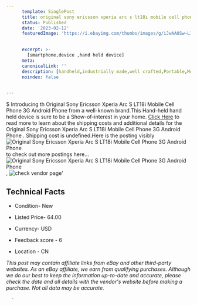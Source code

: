 ```yaml
---
      template: SinglePost
      title: original sony ericsson xperia arc s lt18i mobile cell phone 3g android phone 
      status: Published
      date: '2023-02-12'
      featuredImage: 'https://i.ebayimg.com/thumbs/images/g/iJwAAOSw~L1iQtnf/s-l225.jpg'
       

      excerpt: >-
        [smartphone,device ,hand held device]
      meta:
      canonicalLink: ''
      description: [handheld,industrially made,well crafted,Portable,Mobile,Compact,Convenient,Lightweight,Maneuverable,Man-portable,Miniature,Carriable,Hand-held,Light,Holdable,Transportable,Mobile device,Pocket-sized,On-the-go,Wireless,Cordless,Compact size,Convenient size, smartphone,device ,hand held device]
      noindex: false
      

---
```

$
      Introducing th Original Sony Ericsson Xperia Arc S LT18i Mobile Cell Phone 3G Android Phone  from a well-known brand.This Hand-held hand held device is sure to be a Show-of-interest in your home. [Click Here](https://www.ebay.com/itm/384839480256?hash=item599a3873c0%3Ag%3AiJwAAOSw%7EL1iQtnf&mkevt=1&mkcid=1&mkrid=711-53200-19255-0&campid=%253CePNCampaignId%253E&customid=%253CreferenceId%253E&toolid=10049) to read more to learn about the shipping costs and additional details for the Original Sony Ericsson Xperia Arc S LT18i Mobile Cell Phone 3G Android Phone . Shipping cost is undefined.Here is the posting visibly ![Original Sony Ericsson Xperia Arc S LT18i Mobile Cell Phone 3G Android Phone ](https://i.ebayimg.com/thumbs/images/g/iJwAAOSw~L1iQtnf/s-l225.jpg) to check out more postings here... ![Original Sony Ericsson Xperia Arc S LT18i Mobile Cell Phone 3G Android Phone ](https://i.ebayimg.com/images/g/iJwAAOSw~L1iQtnf/s-l1600.jpg), ![check vendor page](https://origin-galleryplus.ebayimg.com/ws/web/384839480256_2_0_1/225x225.jpg,https://origin-galleryplus.ebayimg.com/ws/web/384839480256_3_0_1/225x225.jpg,https://origin-galleryplus.ebayimg.com/ws/web/384839480256_4_0_1/225x225.jpg,https://origin-galleryplus.ebayimg.com/ws/web/384839480256_5_0_1/225x225.jpg,https://origin-galleryplus.ebayimg.com/ws/web/384839480256_6_0_1/225x225.jpg,https://origin-galleryplus.ebayimg.com/ws/web/384839480256_7_0_1/225x225.jpg,https://origin-galleryplus.ebayimg.com/ws/web/384839480256_8_0_1/225x225.jpg,https://origin-galleryplus.ebayimg.com/ws/web/384839480256_9_0_1/225x225.jpg,https://origin-galleryplus.ebayimg.com/ws/web/384839480256_10_0_1/225x225.jpg,https://origin-galleryplus.ebayimg.com/ws/web/384839480256_11_0_1/225x225.jpg)'

      

 ## Technical Facts 



     
      

 - Condition- New 


      

 - Listed Price- 64.00 


      

 - Currency- USD 


      

 - Feedback score - 6 


      

 - Location - CN 


      
      

 *_This post may contain affiliate links from eBay and other third-party websites. As an eBay affiliate, we earn from qualifying purchases. Although we do our best to keep the information up-to-date and accurate, please check the date and all details with the vendor's website before making a purchase. Not all data may be accurate._*




      -
